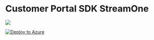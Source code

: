 # Customer Portal SDK StreamOne
<a href="https://azuredeploy.net/" target="_blank">
    <img src="http://azuredeploy.net/deploybutton.png"/>
</a>

[![Deploy to Azure](https://azuredeploy.net/deploybutton.png)](https://portal.azure.com/#create/Microsoft.Template/uri/https%3A%2F%2Fraw.githubusercontent.com%2Ftechdata-cloudautomation%2Fcpsso%2Fmaster%2Fazuredeploy.json)
